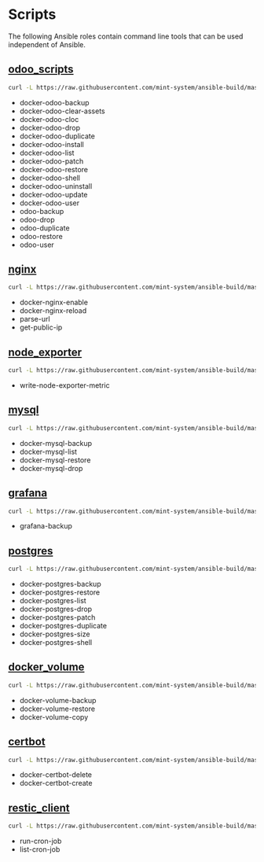 # Scripts

The following Ansible roles contain command line tools that can be used independent of Ansible.

## [odoo_scripts](roles/odoo_scripts/README.md)

```bash
curl -L https://raw.githubusercontent.com/mint-system/ansible-build/master/roles/odoo_scripts/files/install | bash
```

- docker-odoo-backup
- docker-odoo-clear-assets
- docker-odoo-cloc
- docker-odoo-drop
- docker-odoo-duplicate
- docker-odoo-install
- docker-odoo-list
- docker-odoo-patch
- docker-odoo-restore
- docker-odoo-shell
- docker-odoo-uninstall
- docker-odoo-update
- docker-odoo-user
- odoo-backup
- odoo-drop
- odoo-duplicate
- odoo-restore
- odoo-user

## [nginx](roles/nginx/README.md)

```bash
curl -L https://raw.githubusercontent.com/mint-system/ansible-build/master/roles/nginx/files/install | bash
```

- docker-nginx-enable
- docker-nginx-reload
- parse-url
- get-public-ip

## [node_exporter](roles/node_exporter/README.md)

```bash
curl -L https://raw.githubusercontent.com/mint-system/ansible-build/master/roles/node_exporter/files/install | bash
```

- write-node-exporter-metric

## [mysql](roles/mysql/README.md)

```bash
curl -L https://raw.githubusercontent.com/mint-system/ansible-build/master/roles/mysql/files/install | bash
```

- docker-mysql-backup
- docker-mysql-list
- docker-mysql-restore
- docker-mysql-drop

## [grafana](roles/grafana/README.md)

```bash
curl -L https://raw.githubusercontent.com/mint-system/ansible-build/master/roles/grafana/files/install | bash
```

- grafana-backup

## [postgres](roles/postgres/README.md)

```bash
curl -L https://raw.githubusercontent.com/mint-system/ansible-build/master/roles/postgres/files/install | bash
```

- docker-postgres-backup
- docker-postgres-restore
- docker-postgres-list
- docker-postgres-drop
- docker-postgres-patch
- docker-postgres-duplicate
- docker-postgres-size
- docker-postgres-shell

## [docker_volume](roles/docker_volume/README.md)

```bash
curl -L https://raw.githubusercontent.com/mint-system/ansible-build/master/roles/docker_volume/files/install | bash
```

- docker-volume-backup
- docker-volume-restore
- docker-volume-copy

## [certbot](roles/certbot/README.md)

```bash
curl -L https://raw.githubusercontent.com/mint-system/ansible-build/master/roles/certbot/files/install | bash
```

- docker-certbot-delete
- docker-certbot-create

## [restic_client](roles/restic_client/README.md)

```bash
curl -L https://raw.githubusercontent.com/mint-system/ansible-build/master/roles/restic_client/files/install | bash
```

- run-cron-job
- list-cron-job